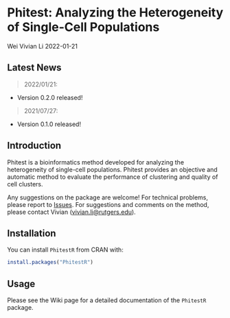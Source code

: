 Phitest: Analyzing the Heterogeneity of Single-Cell Populations
================
Wei Vivian Li
2022-01-21

<!-- README.md is generated from README.Rmd. Please edit that file -->

## Latest News

> 2022/01/21:

-   Version 0.2.0 released!

> 2021/07/27:

-   Version 0.1.0 released!

## Introduction

Phitest is a bioinformatics method developed for analyzing the
heterogeneity of single-cell populations. Phitest provides an objective
and automatic method to evaluate the performance of clustering and
quality of cell clusters.

Any suggestions on the package are welcome! For technical problems,
please report to
[Issues](https://github.com/Vivianstats/Phitest/issues). For suggestions
and comments on the method, please contact Vivian
(<vivian.li@rutgers.edu>).

## Installation

You can install `PhitestR` from CRAN with:

``` r
install.packages("PhitestR")
```

## Usage

Please see the Wiki page for a detailed documentation of the `PhitestR`
package.
